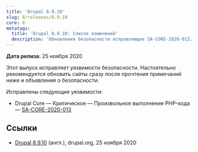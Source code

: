 ```yaml
---
title: 'Drupal 8.9.10'
slug: 8/releases/8.9.10
core: 8
metatags:
  title: 'Drupal 8.9.10: Список изменений'
  description: 'Обновления безопасности исправляющее SA-CORE-2020-013.'
---
```


**Дата релиза**: 25 ноября 2020

Этот выпуск исправляет уязвимости безопасности. Настоятельно рекомендуется обновить сайты сразу после прочтения примечаний ниже и объявления о безопасности.

Исправлены следующие уязвимости:

- Drupal Core — Критическое — Произвольное выполнение PHP-кода — [SA-CORE-2020-013](../../../../security/sa-core/2020-013/index.md)

## Ссылки

- [Drupal 8.9.10](https://www.drupal.org/project/drupal/releases/8.9.10) (англ.), drupal.org, 25 ноября 2020
